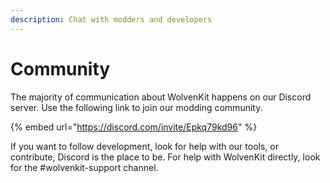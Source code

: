 ```yaml
---
description: Chat with modders and developers
---
```


# Community

The majority of communication about WolvenKit happens on our Discord server. Use the following link to join our modding community.

{% embed url="https://discord.com/invite/Epkq79kd96" %}

If you want to follow development, look for help with our tools, or contribute, Discord is the place to be. For help with WolvenKit directly, look for the #wolvenkit-support channel.
